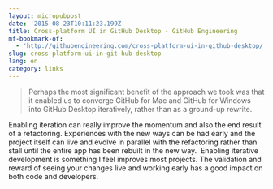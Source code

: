 ```yaml
---
layout: micropubpost
date: '2015-08-23T10:11:23.199Z'
title: Cross-platform UI in GitHub Desktop - GitHub Engineering
mf-bookmark-of:
  - 'http://githubengineering.com/cross-platform-ui-in-github-desktop/'
slug: cross-platform-ui-in-git-hub-desktop
lang: en
category: links
---
```

> Perhaps the most significant benefit of the approach we took was that it enabled us to converge GitHub for Mac and GitHub for Windows into GitHub Desktop iteratively, rather than as a ground-up rewrite.

​Enabling iteration can really improve the momentum and also the end result of a refactoring. Experiences with the new ways can be had early and the project itself can live and evolve in parallel with the refactoring rather than stall until the entire app has been rebuilt in the new way. ​ ​Enabling iterative development is something I feel improves most projects. The validation and reward of seeing your changes live and working early has a good impact on both code and developers.
